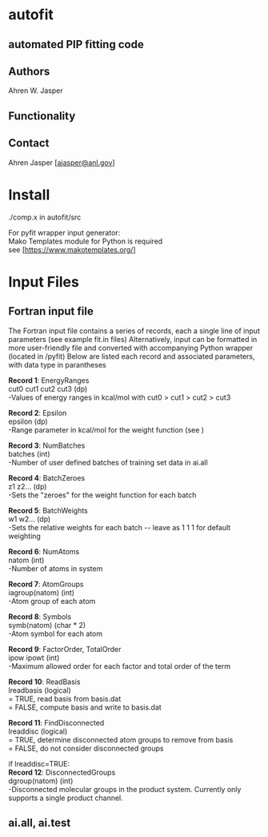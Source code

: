 # autofit
## automated PIP fitting code

## Authors
Ahren W. Jasper

## Functionality

## Contact
Ahren Jasper [ajasper@anl.gov]

# Install
./comp.x in autofit/src

For pyfit wrapper input generator:\
   Mako Templates module for Python is required\
   see [https://www.makotemplates.org/]

# Input Files
## Fortran input file
The Fortran input file contains a series of records, each a single line of input parameters (see example fit.in files)
Alternatively, input can be formatted in more user-friendly file and converted with accompanying Python wrapper (located in /pyfit)
Below are listed each record and associated parameters, with data type in parantheses

**Record 1**: EnergyRanges\
cut0 cut1 cut2 cut3 (dp)\
-Values of energy ranges in kcal/mol with cut0 > cut1 > cut2 > cut3

**Record 2**: Epsilon\
epsilon (dp)\
-Range parameter in kcal/mol for the weight function (see )

**Record 3**: NumBatches\
batches (int)\
-Number of user defined batches of training set data in ai.all

**Record 4**: BatchZeroes\
z1 z2... (dp)\
-Sets the "zeroes" for the weight function for each batch

**Record 5**: BatchWeights\
w1 w2... (dp)\
-Sets the relative weights for each batch -- leave as 1 1 1 for default weighting

**Record 6**: NumAtoms\
natom (int)\
-Number of atoms in system

**Record 7**: AtomGroups\
iagroup(natom) (int)\
-Atom group of each atom

**Record 8**: Symbols\
symb(natom) (char * 2)\
-Atom symbol for each atom

**Record 9**: FactorOrder, TotalOrder\
ipow ipowt (int)\
-Maximum allowed order for each factor and total order of the term

**Record 10**: ReadBasis\
lreadbasis (logical)\
    = TRUE, read basis from basis.dat\
    = FALSE, compute basis and write to basis.dat

**Record 11**: FindDisconnected\
lreaddisc (logical)\
    = TRUE, determine disconnected atom groups to remove from basis\
    = FALSE, do not consider disconnected groups

if lreaddisc=TRUE:\
**Record 12**: DisconnectedGroups\
dgroup(natom) (int)\
-Disconnected molecular groups in the product system. Currently only supports a single product channel.

## ai.all, ai.test

